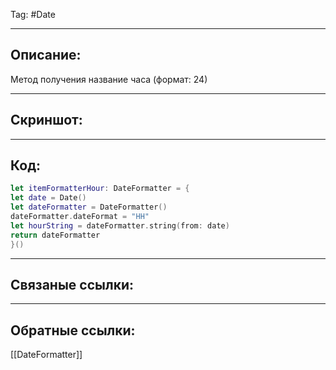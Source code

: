Tag: #Date

---
## Описание:
Метод получения название часа (формат: 24)

---
## Скриншот:

---
## Код:
``` swift
let itemFormatterHour: DateFormatter = {
let date = Date()
let dateFormatter = DateFormatter()
dateFormatter.dateFormat = "HH"
let hourString = dateFormatter.string(from: date)
return dateFormatter
}()

```

---
## Связаные ссылки:


---
## Обратные ссылки:
[[DateFormatter]]
